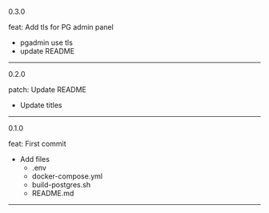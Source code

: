 0.3.0

feat: Add tls for PG admin panel

- pgadmin use tls
- update README

---
0.2.0

patch: Update README

- Update titles

---
0.1.0

feat: First commit

- Add files
  - .env
  - docker-compose.yml
  - build-postgres.sh
  - README.md
---